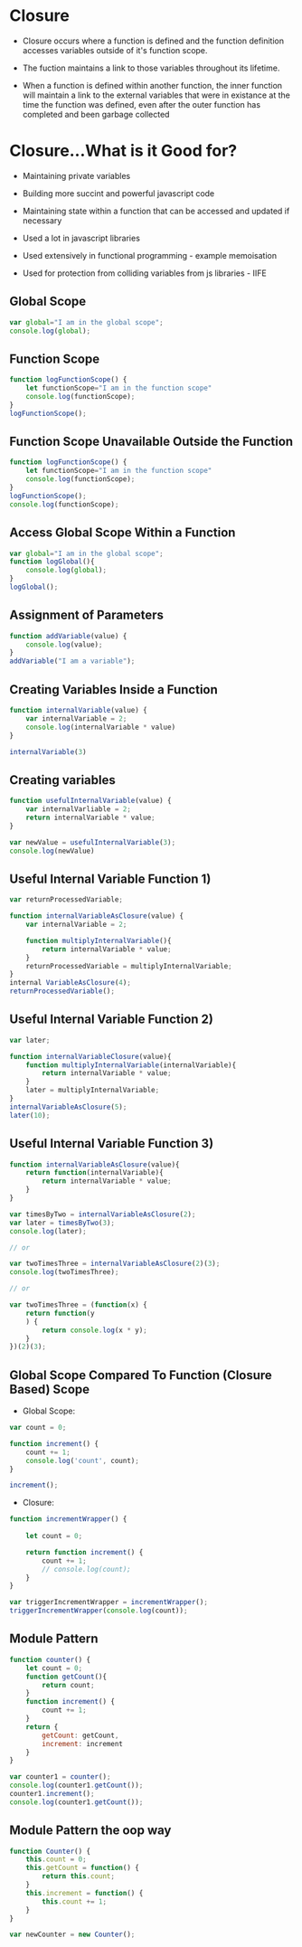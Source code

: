 # Closure

- Closure occurs where a function is defined and the function definition accesses variables outside of it's function scope.

- The fuction maintains a link to those variables throughout its lifetime.

- When a function is defined within another function, the inner function will maintain a link to the external variables that were in existance at the time the function was defined, even after the outer function has completed and been garbage collected

# Closure...What is it Good for?

- Maintaining private variables

- Building more succint and powerful javascript code

- Maintaining state within a function that can be accessed and updated if necessary

- Used a lot in javascript libraries

- Used extensively in functional programming - example memoisation 

- Used for protection from colliding variables from js libraries - IIFE

## Global Scope
```javascript
var global="I am in the global scope";
console.log(global);
```

## Function Scope
```javascript
function logFunctionScope() {
    let functionScope="I am in the function scope"
    console.log(functionScope);
}
logFunctionScope();
```

## Function Scope Unavailable Outside the Function
```javascript
function logFunctionScope() {
    let functionScope="I am in the function scope"
    console.log(functionScope);
}
logFunctionScope();
console.log(functionScope);
```

## Access Global Scope Within a Function
```javascript
var global="I am in the global scope";
function logGlobal(){
    console.log(global);
}
logGlobal();
```

## Assignment of Parameters
```javascript
function addVariable(value) {
    console.log(value);
}
addVariable("I am a variable");
```
## Creating Variables Inside a Function
```javascript
function internalVariable(value) {
    var internalVariable = 2;
    console.log(internalVariable * value)
}

internalVariable(3)
```

## Creating variables 
```javascript
function usefulInternalVariable(value) {
    var internalVarliable = 2;
    return internalVariable * value;
}

var newValue = usefulInternalVariable(3);
console.log(newValue)
```
## Useful Internal Variable Function 1)
```javascript
var returnProcessedVariable;

function internalVariableAsClosure(value) {
    var internalVariable = 2;

    function multiplyInternalVariable(){
        return internalVariable * value;
    }
    returnProcessedVariable = multiplyInternalVariable;
}
internal VariableAsClosure(4);
returnProcessedVariable();
```
## Useful Internal Variable Function 2) 
```javascript
var later;

function internalVariableClosure(value){
    function multiplyInternalVariable(internalVariable){
        return internalVariable * value;
    }
    later = multiplyInternalVariable;
}
internalVariableAsClosure(5);
later(10);
```
## Useful Internal Variable Function 3)
```javascript
function internalVariableAsClosure(value){
    return function(internalVariable){
        return internalVariable * value;
    }
} 

var timesByTwo = internalVariableAsClosure(2);
var later = timesByTwo(3);
console.log(later);

// or 

var twoTimesThree = internalVariableAsClosure(2)(3);
console.log(twoTimesThree);

// or 

var twoTimesThree = (function(x) {
    return function(y
    ) {
        return console.log(x * y);
    }
})(2)(3);
```
## Global Scope Compared To Function (Closure Based) Scope

- Global Scope:
```javascript
var count = 0;

function increment() {
    count += 1;
    console.log('count', count);
}

increment();
```

- Closure:
```javascript
function incrementWrapper() {
    
    let count = 0;

    return function increment() {
        count += 1;
        // console.log(count);
    }
}

var triggerIncrementWrapper = incrementWrapper();
triggerIncrementWrapper(console.log(count));
``` 
## Module Pattern
```javascript
function counter() {
    let count = 0;
    function getCount(){
        return count;
    }
    function increment() {
        count += 1;
    }
    return {
        getCount: getCount,
        increment: increment
    }
}

var counter1 = counter();
console.log(counter1.getCount());
counter1.increment();
console.log(counter1.getCount());
```
## Module Pattern the oop way

```javascript
function Counter() {
    this.count = 0;
    this.getCount = function() {
        return this.count;
    }
    this.increment = function() {
        this.count += 1;
    }
}

var newCounter = new Counter();
```